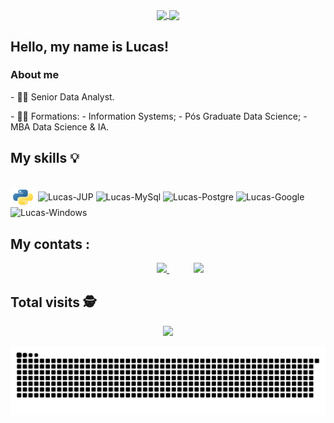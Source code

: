 <p align="center">
  <a href="https://github.com/anuraghazra/github-readme-stats">
    <img
      align="center"
      height="165"
      src="https://github-readme-stats.vercel.app/api?username=lmenezes-01&show_icons=true&theme=dark&include_all_commits=true&count_private=true"
    />
  </a>
  <a href="https://github.com/anuraghazra/github-readme-stats">
    <img
      align="center"
      src="https://github-readme-stats.vercel.app/api/top-langs/?username=lmenezes-01&layout=compact&langs_count=7&theme=dark"
    />
  </a>
</p>

## Hello, my name is Lucas! 

### About me
<div style="display: inline_block"  >

<p> - 👨‍💻  Senior Data Analyst. </p>
<p> - 👨‍🎓  Formations: 
          - Information Systems;
          - Pós Graduate Data Science;
          - MBA Data Science & IA. 
</p>
  
</div>

## My skills 💡
  <div style="display: inline_block"><br>
    <img align="center" alt="Lucas-Python" height="30" width="40" src="https://raw.githubusercontent.com/devicons/devicon/master/icons/python/python-original.svg">
    <img align="center" alt="Lucas-JUP" height="30" width="40" src="https://cdn.jsdelivr.net/gh/devicons/devicon/icons/jupyter/jupyter-original.svg">
    <img align="center" alt="Lucas-MySql" height="30" width="40" src="https://cdn.jsdelivr.net/gh/devicons/devicon/icons/mysql/mysql-original.svg">
    <img align="center" alt="Lucas-Postgre" height="30" width="40" src="https://cdn.jsdelivr.net/gh/devicons/devicon/icons/postgresql/postgresql-original.svg">
    <img align="center" alt="Lucas-Google" height="30" width="40" src="https://cdn.jsdelivr.net/gh/devicons/devicon/icons/google/google-original.svg">
    <img align="center" alt="Lucas-Windows" height="30" width="40" src="https://cdn.jsdelivr.net/gh/devicons/devicon/icons/windows8/windows8-original.svg">

</div>

## My contats :

<p align="center">
    &nbsp;&nbsp;&nbsp;&nbsp;&nbsp;&nbsp;&nbsp;&nbsp;&nbsp;
    <a href="mailto:lucasalmenezes2001@gmail.com">
        <img src="https://img.shields.io/badge/gmail-D14836?&style=for-the-badge&logo=gmail&logoColor=white&link=mailto:lucasalmenezes2001@gmail.com">
    </a>
    &nbsp;&nbsp;&nbsp;&nbsp;&nbsp;&nbsp;&nbsp;&nbsp;&nbsp;
    <a href="https://www.linkedin.com/in/lucas-menezes-data/">
        <img src="https://img.shields.io/badge/linkedin-%230077B5.svg?&style=for-the-badge&logo=linkedin&logoColor=white&link=mailto:https://www.linkedin.com/in/lucas-menezes-data/">
    </a>
</p>

<p align="center"> 

 ## Total visits :detective: <br>
 <p align="center"> 
   <img alingn="center" src="https://profile-counter.glitch.me/lmenezes-01/count.svg" />
 </p>

</p>
    
  </div>
    
  ![Snake animation](https://github.com/lmenezes-01/lmenezes-01/blob/output/github-contribution-grid-snake.svg)
    
  </div>
